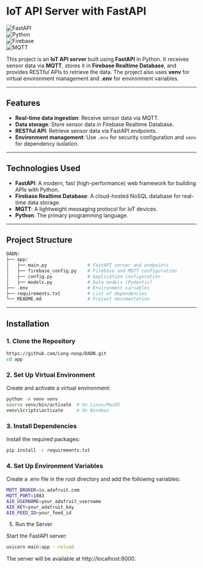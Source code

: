 # **IoT API Server with FastAPI**

![FastAPI](https://img.shields.io/badge/FastAPI-005571?style=for-the-badge&logo=fastapi)  
![Python](https://img.shields.io/badge/Python-3776AB?style=for-the-badge&logo=python&logoColor=white)  
![Firebase](https://img.shields.io/badge/Firebase-FFCA28?style=for-the-badge&logo=firebase&logoColor=black)  
![MQTT](https://img.shields.io/badge/MQTT-660066?style=for-the-badge&logo=mqtt&logoColor=white)

This project is an **IoT API server** built using **FastAPI** in Python. It receives sensor data via **MQTT**, stores it in **Firebase Realtime Database**, and provides RESTful APIs to retrieve the data. The project also uses **venv** for virtual environment management and **.env** for environment variables.

---

## **Features**

- **Real-time data ingestion**: Receive sensor data via MQTT.
- **Data storage**: Store sensor data in Firebase Realtime Database.
- **RESTful API**: Retrieve sensor data via FastAPI endpoints.
- **Environment management**: Use `.env` for security configuration and `venv` for dependency isolation.

---

## **Technologies Used**

- **FastAPI**: A modern, fast (high-performance) web framework for building APIs with Python.
- **Firebase Realtime Database**: A cloud-hosted NoSQL database for real-time data storage.
- **MQTT**: A lightweight messaging protocol for IoT devices.
- **Python**: The primary programming language.

---

## **Project Structure**
```py
DADN/
├── app/
│   ├── main.py               # FastAPI server and endpoints
│   ├── firebase_config.py    # Firebase and MQTT configuration
│   ├── config.py             # Application configuration
│   ├── models.py             # Data models (Pydantic)
├── .env                      # Environment variables
├── requirements.txt          # List of dependencies
└── README.md                 # Project documentation

```

---

## **Installation**

### **1. Clone the Repository**
```sh
https://github.com/Long-noop/DADN.git
cd app
```

### **2. Set Up Virtual Environment**

Create and activate a virtual environment:
```sh
python -m venv venv
source venv/bin/activate  # On Linux/MacOS
venv\Scripts\activate     # On Windows
```

### **3. Install Dependencies**

Install the required packages:
```sh
pip install -r requirements.txt
```

### **4. Set Up Environment Variables**

Create a .env file in the root directory and add the following variables:
```sh
MQTT_BROKER=io.adafruit.com
MQTT_PORT=1883
AIO_USERNAME=your_adafruit_username
AIO_KEY=your_adafruit_key
AIO_FEED_ID=your_feed_id
```
5. Run the Server

Start the FastAPI server:
```sh
uvicorn main:app --reload
```
The server will be available at http://localhost:8000.
